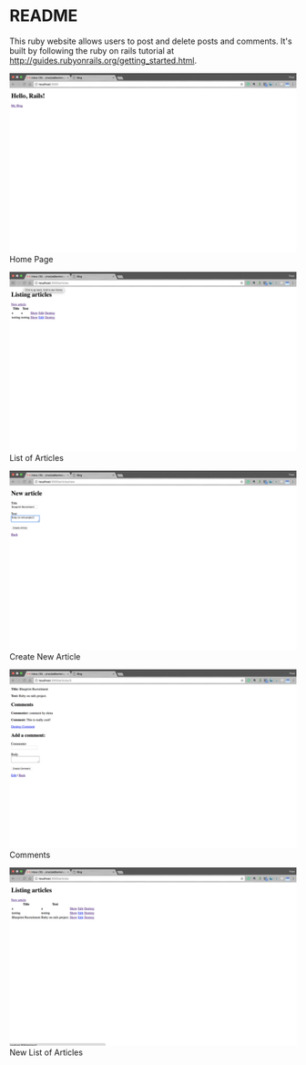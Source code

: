# README

This ruby website allows users to post and delete posts and comments. It's built by following the ruby on rails tutorial at http://guides.rubyonrails.org/getting_started.html.

![alt text](img/1.png "Home Page")
Home Page


![alt text](img/2.png "List of Articles")
List of Articles


![alt text](img/3.png "Create New Article")
Create New Article


![alt text](img/4.png "Comments")
Comments


![alt text](img/5.png "New List of Articles")
New List of Articles


